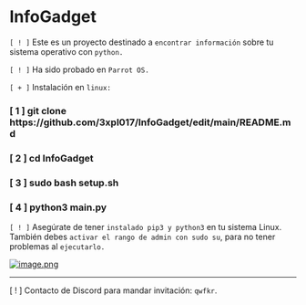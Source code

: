 # InfoGadget
`[ ! ]` Este es un proyecto destinado a `encontrar información` sobre tu sistema operativo con `python.`

`[ ! ]` Ha sido probado en `Parrot OS.`

`[ + ]` Instalación en `linux:`
<h3>[ 1 ] git clone https://github.com/3xpl017/InfoGadget/edit/main/README.md</h3>
<h3>[ 2 ] cd InfoGadget</h3>
<h3>[ 3 ] sudo bash setup.sh</h3>
<h3>[ 4 ] python3 main.py</h3>

`[ ! ]` Asegúrate de tener `instalado pip3 y python3` en tu sistema Linux. También debes `activar el rango de admin con sudo su`, para no tener problemas al `ejecutarlo.`

[![image.png](https://i.postimg.cc/43Qr7V1v/image.png)](https://postimg.cc/SXjZHX3j)
<hr>

[ ! ] Contacto de Discord para mandar invitación: `qwfkr`.
